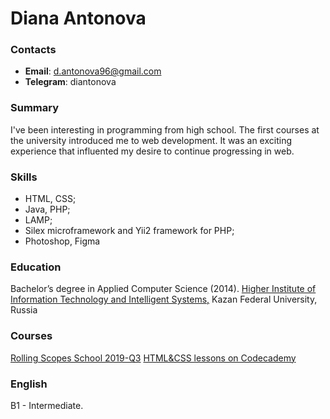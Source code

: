 # Diana Antonova

### **Contacts**
* **Email**: d.antonova96@gmail.com
* **Telegram**: diantonova

### **Summary**
I've been interesting in programming from high school. The first courses at the university introduced me to web development. It was an exciting experience that influented my desire to continue progressing in web.

### **Skills**
* HTML, CSS;
* Java, PHP;
* LAMP;
* Silex microframework and Yii2 framework for PHP;
* Photoshop, Figma

### **Education**
Bachelor’s degree in Applied Computer Science (2014).
[Higher Institute of Information Technology and Intelligent Systems,](https://kpfu.ru/eng/itis) Kazan Federal University, Russia

### **Courses**
[Rolling Scopes School 2019-Q3](https://rs.school)
[HTML&CSS lessons on Codecademy](https://www.codecademy.com/users/daryenn/achievements)

### **English**
B1 - Intermediate.